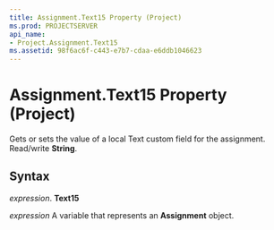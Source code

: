 ```yaml
---
title: Assignment.Text15 Property (Project)
ms.prod: PROJECTSERVER
api_name:
- Project.Assignment.Text15
ms.assetid: 98f6ac6f-c443-e7b7-cdaa-e6ddb1046623
---
```



# Assignment.Text15 Property (Project)

Gets or sets the value of a local Text custom field for the assignment. Read/write  **String**.


## Syntax

 _expression_. **Text15**

 _expression_ A variable that represents an **Assignment** object.


